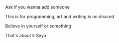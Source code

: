 Ask if you wanna add someone

This is for programming, art and writing is on discord

Believe in yourself or something

That's about it
Seya
